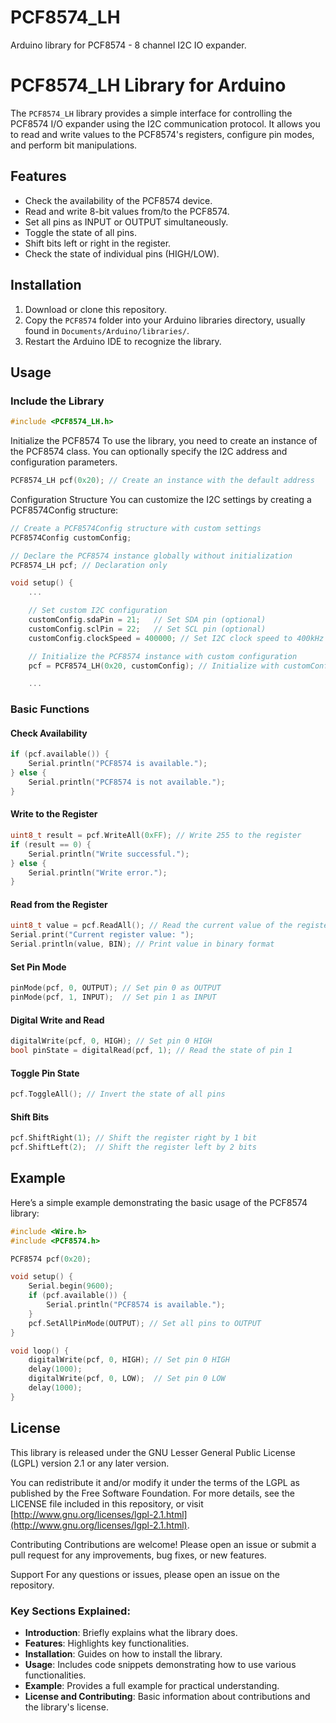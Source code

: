 # PCF8574_LH
Arduino library for PCF8574 - 8 channel I2C IO expander.

# PCF8574_LH Library for Arduino

The `PCF8574_LH` library provides a simple interface for controlling the PCF8574 I/O expander using the I2C communication protocol. It allows you to read and write values to the PCF8574's registers, configure pin modes, and perform bit manipulations.

## Features

- Check the availability of the PCF8574 device.
- Read and write 8-bit values from/to the PCF8574.
- Set all pins as INPUT or OUTPUT simultaneously.
- Toggle the state of all pins.
- Shift bits left or right in the register.
- Check the state of individual pins (HIGH/LOW).

## Installation

1. Download or clone this repository.
2. Copy the `PCF8574` folder into your Arduino libraries directory, usually found in `Documents/Arduino/libraries/`.
3. Restart the Arduino IDE to recognize the library.

## Usage

### Include the Library

```cpp
#include <PCF8574_LH.h>
```
Initialize the PCF8574
To use the library, you need to create an instance of the PCF8574 class. You can optionally specify the I2C address and configuration parameters.

```cpp
PCF8574_LH pcf(0x20); // Create an instance with the default address
```

Configuration Structure
You can customize the I2C settings by creating a PCF8574Config structure:

```cpp
// Create a PCF8574Config structure with custom settings
PCF8574Config customConfig;

// Declare the PCF8574 instance globally without initialization
PCF8574_LH pcf; // Declaration only

void setup() {
    ...

    // Set custom I2C configuration
    customConfig.sdaPin = 21;   // Set SDA pin (optional)  
    customConfig.sclPin = 22;   // Set SCL pin (optional)   
    customConfig.clockSpeed = 400000; // Set I2C clock speed to 400kHz (optional)

    // Initialize the PCF8574 instance with custom configuration
    pcf = PCF8574_LH(0x20, customConfig); // Initialize with customConfig

    ...
```

### Basic Functions

#### Check Availability

```cpp
if (pcf.available()) {
    Serial.println("PCF8574 is available.");
} else {
    Serial.println("PCF8574 is not available.");
}
```

#### Write to the Register

```cpp
uint8_t result = pcf.WriteAll(0xFF); // Write 255 to the register
if (result == 0) {
    Serial.println("Write successful.");
} else {
    Serial.println("Write error.");
}
```

#### Read from the Register

```cpp
uint8_t value = pcf.ReadAll(); // Read the current value of the register
Serial.print("Current register value: ");
Serial.println(value, BIN); // Print value in binary format
```

#### Set Pin Mode

```cpp
pinMode(pcf, 0, OUTPUT); // Set pin 0 as OUTPUT
pinMode(pcf, 1, INPUT);  // Set pin 1 as INPUT
```

#### Digital Write and Read

```cpp
digitalWrite(pcf, 0, HIGH); // Set pin 0 HIGH
bool pinState = digitalRead(pcf, 1); // Read the state of pin 1
```

#### Toggle Pin State

```cpp
pcf.ToggleAll(); // Invert the state of all pins
```

#### Shift Bits

```cpp
pcf.ShiftRight(1); // Shift the register right by 1 bit
pcf.ShiftLeft(2);  // Shift the register left by 2 bits
```

## Example
Here’s a simple example demonstrating the basic usage of the PCF8574 library:

```cpp
#include <Wire.h>
#include <PCF8574.h>

PCF8574 pcf(0x20);

void setup() {
    Serial.begin(9600);
    if (pcf.available()) {
        Serial.println("PCF8574 is available.");
    }
    pcf.SetAllPinMode(OUTPUT); // Set all pins to OUTPUT
}

void loop() {
    digitalWrite(pcf, 0, HIGH); // Set pin 0 HIGH
    delay(1000);
    digitalWrite(pcf, 0, LOW);  // Set pin 0 LOW
    delay(1000);
}
```

## License

This library is released under the GNU Lesser General Public License (LGPL) version 2.1 or any later version.

You can redistribute it and/or modify it under the terms of the LGPL as published by the Free Software Foundation. For more details, see the LICENSE file included in this repository, or visit [http://www.gnu.org/licenses/lgpl-2.1.html](http://www.gnu.org/licenses/lgpl-2.1.html).


Contributing
Contributions are welcome! Please open an issue or submit a pull request for any improvements, bug fixes, or new features.

Support
For any questions or issues, please open an issue on the repository.


### Key Sections Explained:
- **Introduction**: Briefly explains what the library does.
- **Features**: Highlights key functionalities.
- **Installation**: Guides on how to install the library.
- **Usage**: Includes code snippets demonstrating how to use various functionalities.
- **Example**: Provides a full example for practical understanding.
- **License and Contributing**: Basic information about contributions and the library's license.


